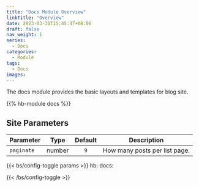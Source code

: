 ```yaml
---
title: "Docs Module Overview"
linkTitle: "Overview"
date: 2023-03-31T15:45:47+08:00
draft: false
nav_weight: 1
series:
  - Docs
categories:
  - Module
tags:
  - Docs
images:
---
```


The docs module provides the basic layouts and templates for blog site.

<!--more-->

{{% hb-module docs %}}

## Site Parameters

| Parameter | Type | Default | Description |
| --------- | :--: | :-----: | ----------- |
| `paginate` | number | `9` | How many posts per list page. |

{{< bs/config-toggle params >}}
hb:
  docs:

{{< /bs/config-toggle >}}
